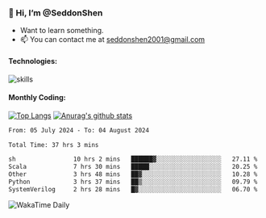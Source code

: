 ### 👋 Hi, I’m @SeddonShen
- Want to learn something.
- 📫 You can contact me at seddonshen2001@gmail.com

#### Technologies:

![skills](https://skillicons.dev/icons?i=scala,js,html,css,bootstrap,jquery,c,cpp,cloudflare,django,docker,flask,git,github,githubactions,linux,latex,mysql,nodejs,ps,php,pr,py,raspberrypi,redis,unreal,v,vscode,vue,bash)

#### Monthly Coding:
[![Top Langs](https://github-readme-stats.vercel.app/api/top-langs?username=seddonshen&show_icons=true&locale=en&layout=compact&hide=html&langs_count=8)](https://github.com/SeddonShen/)
[![Anurag's github stats](https://github-readme-stats.vercel.app/api?username=SeddonShen&count_private=true&show_icons=true)](https://github.com/anuraghazra/github-readme-stats)
<!--START_SECTION:waka-->

```txt
From: 05 July 2024 - To: 04 August 2024

Total Time: 37 hrs 3 mins

sh                10 hrs 2 mins   ██████▓░░░░░░░░░░░░░░░░░░   27.11 %
Scala             7 hrs 30 mins   █████░░░░░░░░░░░░░░░░░░░░   20.25 %
Other             3 hrs 48 mins   ██▓░░░░░░░░░░░░░░░░░░░░░░   10.28 %
Python            3 hrs 37 mins   ██▒░░░░░░░░░░░░░░░░░░░░░░   09.79 %
SystemVerilog     2 hrs 28 mins   █▓░░░░░░░░░░░░░░░░░░░░░░░   06.70 %
```

<!--END_SECTION:waka-->

![WakaTime Daily](https://wakatime.com/share/@seddon2001/61a7e342-5f12-4fea-bf92-1fac161e97d6.svg)
<!---
SeddonShen/SeddonShen is a ✨ special ✨ repository because its `README.md` (this file) appears on your GitHub profile.
You can click the Preview link to take a look at your changes.
--->
